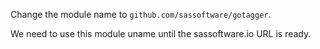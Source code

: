 Change the module name to `github.com/sassoftware/gotagger`.

We need to use this module uname until the sassoftware.io URL is ready.
